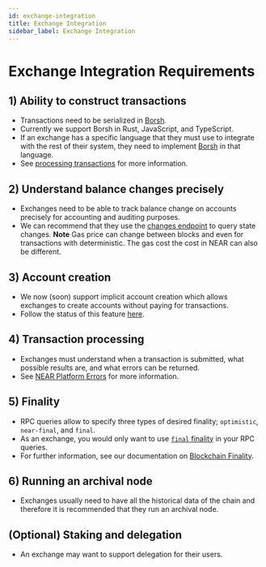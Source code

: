 ```yaml
---
id: exchange-integration
title: Exchange Integration
sidebar_label: Exchange Integration
---
```


# Exchange Integration Requirements

## 1) Ability to construct transactions
  - Transactions need to be serialized in [Borsh](https://borsh.io/).
  - Currently we support Borsh in Rust, JavaScript, and TypeScript. 
  - If an exchange has a specific language that they must use to integrate with the rest of their system, they need to implement [Borsh](https://borsh.io/) in that language.
  - See [processing transactions](https://docs.near.org/docs/concepts/transaction#transaction-processing) for more information.
  <!-- Is the above doc relevant to this? Also, do we need a doc explaining how to construct transactions? -->

## 2) Understand balance changes precisely 
  - Exchanges need to be able to track balance change on accounts precisely for accounting and auditing purposes.
  - We can recommend that they use the [changes endpoint](https://docs.near.org/docs/api/rpc-experimental#changes) to query state changes.
    **Note** Gas price can change between blocks and even for transactions with deterministic. The gas cost the cost in NEAR can also be different.

## 3) Account creation
  - We now (soon) support implicit account creation which allows exchanges to create accounts without paying for transactions. 
  - Follow the status of this feature [here](https://github.com/nearprotocol/NEPs/pull/71).

## 4) Transaction processing
 - Exchanges must understand when a transaction is submitted, what possible results are, and what errors can be returned. 
 - See [NEAR Platform Errors](https://docs.near.org/docs/roles/integrator/errors/introduction#near-platform-errors) for more information.
 <!-- Is this doc all that is necessary for now? -->

## 5) Finality
 - RPC queries allow to specify three types of desired finality; `optimistic`, `near-final`, and `final`.
 - As an exchange, you would only want to use [`final` finality](https://docs.near.org/docs/api/rpc-params#using-final-finality) in your RPC queries.
 - For further information, see our documentation on [Blockchain Finality](https://docs.near.org/docs/roles/integrator/integrating#finality).
 <!-- Not sure if the last doc is relevant, as Bowen mentioned. -->

## 6) Running an archival node
 - Exchanges usually need to have all the historical data of the chain and therefore it is recommended that they run an archival node.
 <!-- Recommended or Required?  Also, we have no documentation on how to run an archival node -->

## (Optional) Staking and delegation
 - An exchange may want to support delegation for their users. 
 <!-- Documentation Needed! Some info can be found at https://github.com/nearprotocol/stakewars and https://github.com/near/core-contracts  -->
